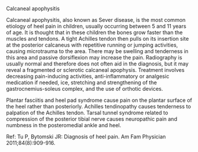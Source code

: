 Calcaneal apophysitis

Calcaneal apophysitis, also known as Sever disease, is the most common etiology of heel pain in children,
usually occurring between 5 and 11 years of age. It is thought that in these children the bones grow faster
than the muscles and tendons. A tight Achilles tendon then pulls on its insertion site at the posterior
calcaneus with repetitive running or jumping activities, causing microtrauma to the area. There may be
swelling and tenderness in this area and passive dorsiflexion may increase the pain. Radiography is usually
normal and therefore does not often aid in the diagnosis, but it may reveal a fragmented or sclerotic
calcaneal apophysis. Treatment involves decreasing pain-inducing activities, anti-inflammatory or analgesic
medication if needed, ice, stretching and strengthening of the gastrocnemius-soleus complex, and the use
of orthotic devices.

Plantar fasciitis and heel pad syndrome cause pain on the plantar surface of the heel rather than posteriorly.
Achilles tendinopathy causes tenderness to palpation of the Achilles tendon. Tarsal tunnel syndrome related
to compression of the posterior tibial nerve causes neuropathic pain and numbness in the posteromedial
ankle and heel.

Ref: Tu P, Bytomski JR: Diagnosis of heel pain. Am Fam Physician 2011;84(8):909-916.